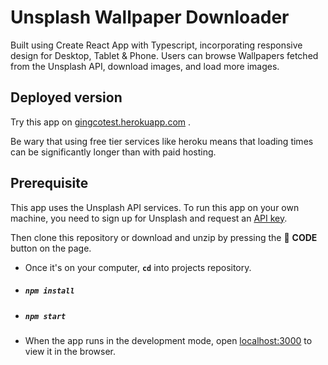 # Unsplash Wallpaper Downloader

Built using Create React App with Typescript, incorporating responsive design for Desktop, Tablet & Phone.
Users can browse Wallpapers fetched from the Unsplash API, download images, and load more images.

## Deployed version

Try this app on [gingcotest.herokuapp.com](https://gingcotest.herokuapp.com/) .

Be wary that using free tier services like heroku means that loading times can be significantly longer than with paid hosting.

## Prerequisite

This app uses the Unsplash API services. To run this app on your own machine, you need to sign up for Unsplash and request an [API key](https://unsplash.com/documentation#list-photos).

Then clone this repository or download and unzip by pressing the 🐸 <strong>CODE</strong> button on the page.

-   Once it's on your computer, <strong>`cd`</strong> into projects repository.

-   ##### `npm install`

-   ##### `npm start`

-   When the app runs in the development mode, open [localhost:3000](http://localhost:3000) to view it in the browser.
